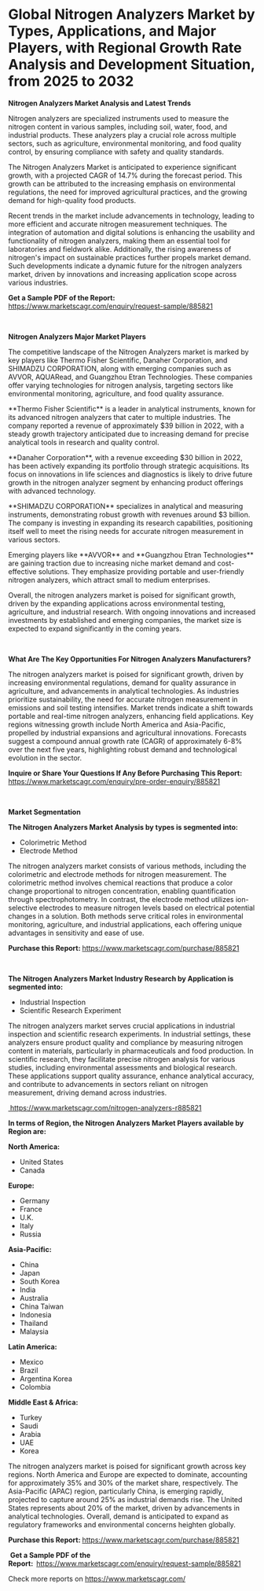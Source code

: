 <p><h1>Global Nitrogen Analyzers Market by Types, Applications, and Major Players, with Regional Growth Rate Analysis and Development Situation, from 2025 to 2032</h1></p><p><strong>Nitrogen Analyzers Market Analysis and Latest Trends</strong></p>
<p><p>Nitrogen analyzers are specialized instruments used to measure the nitrogen content in various samples, including soil, water, food, and industrial products. These analyzers play a crucial role across multiple sectors, such as agriculture, environmental monitoring, and food quality control, by ensuring compliance with safety and quality standards.</p><p>The Nitrogen Analyzers Market is anticipated to experience significant growth, with a projected CAGR of 14.7% during the forecast period. This growth can be attributed to the increasing emphasis on environmental regulations, the need for improved agricultural practices, and the growing demand for high-quality food products. </p><p>Recent trends in the market include advancements in technology, leading to more efficient and accurate nitrogen measurement techniques. The integration of automation and digital solutions is enhancing the usability and functionality of nitrogen analyzers, making them an essential tool for laboratories and fieldwork alike. Additionally, the rising awareness of nitrogen's impact on sustainable practices further propels market demand. Such developments indicate a dynamic future for the nitrogen analyzers market, driven by innovations and increasing application scope across various industries.</p></p>
<p><strong>Get a Sample PDF of the Report:&nbsp;</strong> <a href="https://www.marketscagr.com/enquiry/request-sample/885821?utm_campaign=2660&utm_medium=2&utm_source=Github&utm_content=ia&utm_term=10042025&utm_id=nitrogen-analyzers">https://www.marketscagr.com/enquiry/request-sample/885821</a></p>
<p>&nbsp;</p>
<p><strong>Nitrogen Analyzers Major Market Players</strong></p>
<p><p>The competitive landscape of the Nitrogen Analyzers market is marked by key players like Thermo Fisher Scientific, Danaher Corporation, and SHIMADZU CORPORATION, along with emerging companies such as AVVOR, AQUARead, and Guangzhou Etran Technologies. These companies offer varying technologies for nitrogen analysis, targeting sectors like environmental monitoring, agriculture, and food quality assurance.</p><p>**Thermo Fisher Scientific** is a leader in analytical instruments, known for its advanced nitrogen analyzers that cater to multiple industries. The company reported a revenue of approximately $39 billion in 2022, with a steady growth trajectory anticipated due to increasing demand for precise analytical tools in research and quality control.</p><p>**Danaher Corporation**, with a revenue exceeding $30 billion in 2022, has been actively expanding its portfolio through strategic acquisitions. Its focus on innovations in life sciences and diagnostics is likely to drive future growth in the nitrogen analyzer segment by enhancing product offerings with advanced technology.</p><p>**SHIMADZU CORPORATION** specializes in analytical and measuring instruments, demonstrating robust growth with revenues around $3 billion. The company is investing in expanding its research capabilities, positioning itself well to meet the rising needs for accurate nitrogen measurement in various sectors.</p><p>Emerging players like **AVVOR** and **Guangzhou Etran Technologies** are gaining traction due to increasing niche market demand and cost-effective solutions. They emphasize providing portable and user-friendly nitrogen analyzers, which attract small to medium enterprises.</p><p>Overall, the nitrogen analyzers market is poised for significant growth, driven by the expanding applications across environmental testing, agriculture, and industrial research. With ongoing innovations and increased investments by established and emerging companies, the market size is expected to expand significantly in the coming years.</p></p>
<p>&nbsp;</p>
<p><strong>What Are The Key Opportunities For Nitrogen Analyzers Manufacturers?</strong></p>
<p><p>The nitrogen analyzers market is poised for significant growth, driven by increasing environmental regulations, demand for quality assurance in agriculture, and advancements in analytical technologies. As industries prioritize sustainability, the need for accurate nitrogen measurement in emissions and soil testing intensifies. Market trends indicate a shift towards portable and real-time nitrogen analyzers, enhancing field applications. Key regions witnessing growth include North America and Asia-Pacific, propelled by industrial expansions and agricultural innovations. Forecasts suggest a compound annual growth rate (CAGR) of approximately 6-8% over the next five years, highlighting robust demand and technological evolution in the sector.</p></p>
<p><strong>Inquire or Share Your Questions If Any Before Purchasing This Report:</strong> <a href="https://www.marketscagr.com/enquiry/pre-order-enquiry/885821?utm_campaign=2660&utm_medium=2&utm_source=Github&utm_content=ia&utm_term=10042025&utm_id=nitrogen-analyzers">https://www.marketscagr.com/enquiry/pre-order-enquiry/885821</a></p>
<p>&nbsp;</p>
<p><strong>Market Segmentation</strong></p>
<p><strong>The Nitrogen Analyzers Market Analysis by types is segmented into:</strong></p>
<p><ul><li>Colorimetric Method</li><li>Electrode Method</li></ul></p>
<p><p>The nitrogen analyzers market consists of various methods, including the colorimetric and electrode methods for nitrogen measurement. The colorimetric method involves chemical reactions that produce a color change proportional to nitrogen concentration, enabling quantification through spectrophotometry. In contrast, the electrode method utilizes ion-selective electrodes to measure nitrogen levels based on electrical potential changes in a solution. Both methods serve critical roles in environmental monitoring, agriculture, and industrial applications, each offering unique advantages in sensitivity and ease of use.</p></p>
<p><strong>Purchase this Report:&nbsp;</strong><a href="https://www.marketscagr.com/purchase/885821?utm_campaign=2660&utm_medium=2&utm_source=Github&utm_content=ia&utm_term=10042025&utm_id=nitrogen-analyzers">https://www.marketscagr.com/purchase/885821</a></p>
<p>&nbsp;</p>
<p><strong>The Nitrogen Analyzers Market Industry Research by Application is segmented into:</strong></p>
<p><ul><li>Industrial Inspection</li><li>Scientific Research Experiment</li></ul></p>
<p><p>The nitrogen analyzers market serves crucial applications in industrial inspection and scientific research experiments. In industrial settings, these analyzers ensure product quality and compliance by measuring nitrogen content in materials, particularly in pharmaceuticals and food production. In scientific research, they facilitate precise nitrogen analysis for various studies, including environmental assessments and biological research. These applications support quality assurance, enhance analytical accuracy, and contribute to advancements in sectors reliant on nitrogen measurement, driving demand across industries.</p></p>
<p><a href="https://www.marketscagr.com/nitrogen-analyzers-r885821?utm_campaign=2660&utm_medium=2&utm_source=Github&utm_content=ia&utm_term=10042025&utm_id=nitrogen-analyzers">&nbsp;https://www.marketscagr.com/nitrogen-analyzers-r885821</a></p>
<p><strong>In terms of Region, the Nitrogen Analyzers Market Players available by Region are:</strong></p>
<p>
    <p> <strong> North America: </strong>
        <ul>
            <li>United States</li>
            <li>Canada</li>
        </ul>
        </p> 
    <p> <strong> Europe: </strong>
        <ul>
            <li>Germany</li>
            <li>France</li>
            <li>U.K.</li>
            <li>Italy</li>
            <li>Russia</li>
        </ul>
        </p> 
    <p> <strong> Asia-Pacific: </strong>
        <ul>
            <li>China</li>
            <li>Japan</li>
            <li>South Korea</li>
            <li>India</li>
            <li>Australia</li>
            <li>China Taiwan</li>
            <li>Indonesia</li>
            <li>Thailand</li>
            <li>Malaysia</li>
        </ul>
        </p> 
    <p> <strong> Latin America: </strong>
        <ul>
            <li>Mexico</li>
            <li>Brazil</li>
            <li>Argentina Korea</li>
            <li>Colombia</li>
        </ul>
        </p> 
    <p> <strong> Middle East & Africa: </strong>
        <ul>
            <li>Turkey</li>
            <li>Saudi</li>
            <li>Arabia</li>
            <li>UAE</li>
            <li>Korea</li>
        </ul>
    </p>
    </p>
<p><p>The nitrogen analyzers market is poised for significant growth across key regions. North America and Europe are expected to dominate, accounting for approximately 35% and 30% of the market share, respectively. The Asia-Pacific (APAC) region, particularly China, is emerging rapidly, projected to capture around 25% as industrial demands rise. The United States represents about 20% of the market, driven by advancements in analytical technologies. Overall, demand is anticipated to expand as regulatory frameworks and environmental concerns heighten globally.</p></p>
<p><strong>Purchase this Report: </strong><a href="https://www.marketscagr.com/purchase/885821?utm_campaign=2660&utm_medium=2&utm_source=Github&utm_content=ia&utm_term=10042025&utm_id=nitrogen-analyzers">https://www.marketscagr.com/purchase/885821</a></p>
<p>&nbsp;<strong>Get a Sample PDF of the Report:&nbsp;&nbsp;</strong><a href="https://www.marketscagr.com/enquiry/request-sample/885821?utm_campaign=2660&utm_medium=2&utm_source=Github&utm_content=ia&utm_term=10042025&utm_id=nitrogen-analyzers">https://www.marketscagr.com/enquiry/request-sample/885821</a></p>
<p><strong></strong></p>
<p>Check more reports on <a href="https://www.marketscagr.com/?utm_campaign=2660&utm_medium=2&utm_source=Github&utm_content=ia&utm_term=10042025&utm_id=nitrogen-analyzers">https://www.marketscagr.com/</a></p>